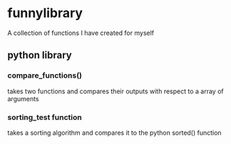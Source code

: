 # funnylibrary
A collection of functions I have created for myself

## python library

### compare\_functions()

takes two functions and compares their outputs with respect to a array of arguments

### sorting\_test function

takes a sorting algorithm and compares it to the python sorted() function
